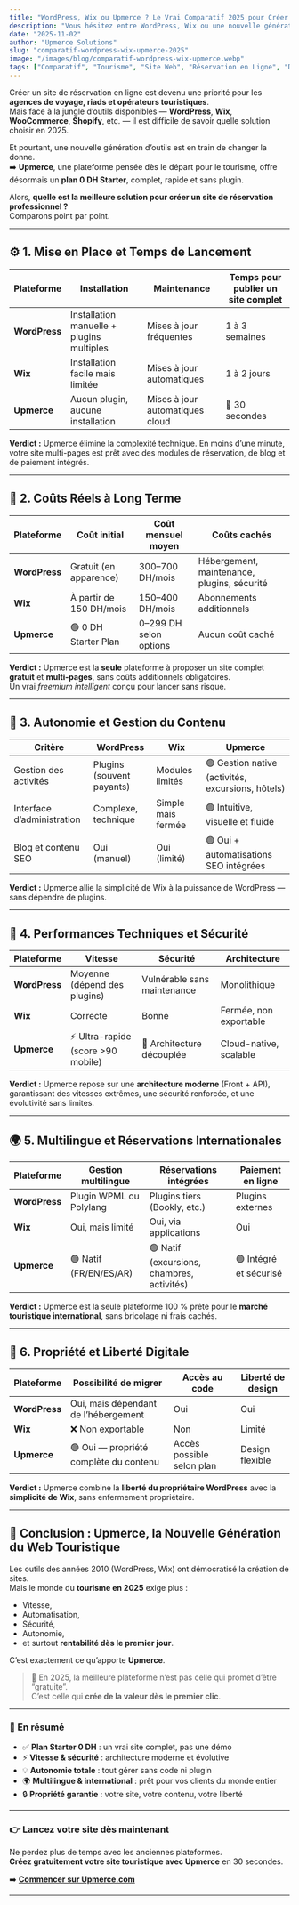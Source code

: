 ```yaml
---
title: "WordPress, Wix ou Upmerce ? Le Vrai Comparatif 2025 pour Créer un Site de Réservation en Ligne"
description: "Vous hésitez entre WordPress, Wix ou une nouvelle génération d’outil comme Upmerce ? Découvrez le comparatif complet 2025 pour savoir quelle solution est la plus rapide, la plus rentable et la plus adaptée au tourisme."
date: "2025-11-02"
author: "Upmerce Solutions"
slug: "comparatif-wordpress-wix-upmerce-2025"
image: "/images/blog/comparatif-wordpress-wix-upmerce.webp"
tags: ["Comparatif", "Tourisme", "Site Web", "Réservation en Ligne", "Digitalisation"]
---
```


Créer un site de réservation en ligne est devenu une priorité pour les **agences de voyage, riads et opérateurs touristiques**.  
Mais face à la jungle d’outils disponibles — **WordPress**, **Wix**, **WooCommerce**, **Shopify**, etc. — il est difficile de savoir quelle solution choisir en 2025.

Et pourtant, une nouvelle génération d’outils est en train de changer la donne.  
➡️ **Upmerce**, une plateforme pensée dès le départ pour le tourisme, offre désormais un **plan 0 DH Starter**, complet, rapide et sans plugin.

Alors, **quelle est la meilleure solution pour créer un site de réservation professionnel ?**  
Comparons point par point.

---

## ⚙️ 1. Mise en Place et Temps de Lancement

| Plateforme | Installation | Maintenance | Temps pour publier un site complet |
|-------------|--------------|--------------|-----------------------------------|
| **WordPress** | Installation manuelle + plugins multiples | Mises à jour fréquentes | 1 à 3 semaines |
| **Wix** | Installation facile mais limitée | Mises à jour automatiques | 1 à 2 jours |
| **Upmerce** | Aucun plugin, aucune installation | Mises à jour automatiques cloud | 🚀 30 secondes |

**Verdict :** Upmerce élimine la complexité technique. En moins d’une minute, votre site multi-pages est prêt avec des modules de réservation, de blog et de paiement intégrés.

---

## 💸 2. Coûts Réels à Long Terme

| Plateforme | Coût initial | Coût mensuel moyen | Coûts cachés |
|-------------|--------------|--------------------|---------------|
| **WordPress** | Gratuit (en apparence) | 300–700 DH/mois | Hébergement, maintenance, plugins, sécurité |
| **Wix** | À partir de 150 DH/mois | 150–400 DH/mois | Abonnements additionnels |
| **Upmerce** | 🟢 0 DH Starter Plan | 0–299 DH selon options | Aucun coût caché |

**Verdict :** Upmerce est la **seule** plateforme à proposer un site complet **gratuit** et **multi-pages**, sans coûts additionnels obligatoires.  
Un vrai *freemium intelligent* conçu pour lancer sans risque.

---

## 🧠 3. Autonomie et Gestion du Contenu

| Critère | WordPress | Wix | Upmerce |
|----------|------------|-----|---------|
| Gestion des activités | Plugins (souvent payants) | Modules limités | 🟢 Gestion native (activités, excursions, hôtels) |
| Interface d’administration | Complexe, technique | Simple mais fermée | 🟢 Intuitive, visuelle et fluide |
| Blog et contenu SEO | Oui (manuel) | Oui (limité) | 🟢 Oui + automatisations SEO intégrées |

**Verdict :** Upmerce allie la simplicité de Wix à la puissance de WordPress — sans dépendre de plugins.  

---

## 🧱 4. Performances Techniques et Sécurité

| Plateforme | Vitesse | Sécurité | Architecture |
|-------------|----------|-----------|---------------|
| **WordPress** | Moyenne (dépend des plugins) | Vulnérable sans maintenance | Monolithique |
| **Wix** | Correcte | Bonne | Fermée, non exportable |
| **Upmerce** | ⚡ Ultra-rapide (score >90 mobile) | 🧱 Architecture découplée | Cloud-native, scalable |

**Verdict :** Upmerce repose sur une **architecture moderne** (Front + API), garantissant des vitesses extrêmes, une sécurité renforcée, et une évolutivité sans limites.

---

## 🌍 5. Multilingue et Réservations Internationales

| Plateforme | Gestion multilingue | Réservations intégrées | Paiement en ligne |
|-------------|----------------------|------------------------|--------------------|
| **WordPress** | Plugin WPML ou Polylang | Plugins tiers (Bookly, etc.) | Plugins externes |
| **Wix** | Oui, mais limité | Oui, via applications | Oui |
| **Upmerce** | 🟢 Natif (FR/EN/ES/AR) | 🟢 Natif (excursions, chambres, activités) | 🟢 Intégré et sécurisé |

**Verdict :** Upmerce est la seule plateforme 100 % prête pour le **marché touristique international**, sans bricolage ni frais cachés.

---

## 🧩 6. Propriété et Liberté Digitale

| Plateforme | Possibilité de migrer | Accès au code | Liberté de design |
|-------------|----------------------|----------------|--------------------|
| **WordPress** | Oui, mais dépendant de l’hébergement | Oui | Oui |
| **Wix** | ❌ Non exportable | Non | Limité |
| **Upmerce** | 🟢 Oui — propriété complète du contenu | Accès possible selon plan | Design flexible |

**Verdict :** Upmerce combine la **liberté du propriétaire WordPress** avec la **simplicité de Wix**, sans enfermement propriétaire.

---

## 🚀 Conclusion : Upmerce, la Nouvelle Génération du Web Touristique

Les outils des années 2010 (WordPress, Wix) ont démocratisé la création de sites.  
Mais le monde du **tourisme en 2025** exige plus :  
- Vitesse,  
- Automatisation,  
- Sécurité,  
- Autonomie,  
- et surtout **rentabilité dès le premier jour**.

C’est exactement ce qu’apporte **Upmerce**.

> 🎯 En 2025, la meilleure plateforme n’est pas celle qui promet d’être “gratuite”.  
> C’est celle qui **crée de la valeur dès le premier clic**.

---

### 💎 En résumé

- ✅ **Plan Starter 0 DH** : un vrai site complet, pas une démo  
- ⚡ **Vitesse & sécurité** : architecture moderne et évolutive  
- 💡 **Autonomie totale** : tout gérer sans code ni plugin  
- 🌍 **Multilingue & international** : prêt pour vos clients du monde entier  
- 🔒 **Propriété garantie** : votre site, votre contenu, votre liberté  

---

### 👉 Lancez votre site dès maintenant

Ne perdez plus de temps avec les anciennes plateformes.  
**Créez gratuitement votre site touristique avec Upmerce** en 30 secondes.

➡️ [**Commencer sur Upmerce.com**](https://www.upmerce.com)

---
